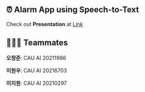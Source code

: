 ## ⏰ Alarm App using Speech-to-Text
Check out **Presentation** at [Link](https://github.com/OCJMS/2022_FALL_MP_T3/blob/master/presentation/MP_3_%EC%99%84%EC%84%B1.pdf)

## 👨‍👧‍👧 Teammates
**오창준**: CAU AI 20211986 

**이원우**: CAU AI 20216703

**이지원**: CAU AI 20210297 
